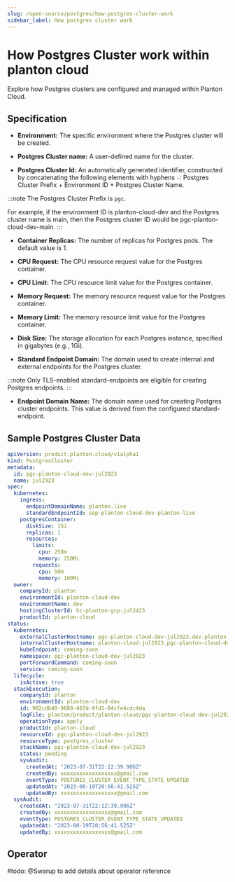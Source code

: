 ```yaml
---
slug: /open-source/postgres/how-postgres-cluster-work
sidebar_label: How postgres cluster work
---
```


# How Postgres Cluster work within planton cloud
Explore how Postgres clusters are configured and managed within Planton Cloud.

## Specification
* **Environment:** The specific environment where the Postgres cluster will be created.

* **Postgres Cluster name:** A user-defined name for the cluster.

* **Postgres Cluster Id:** An automatically generated identifier, constructed by concatenating the following elements
with hyphens `-`: Postgres Cluster Prefix + Environment ID + Postgres Cluster Name.

:::note
The Postgres Cluster Prefix is `pgc`.

For example, if the environment ID is planton-cloud-dev and the Postgres cluster name is main, then the Postgres cluster ID would be pgc-planton-cloud-dev-main.
:::

* **Container Replicas:** The number of replicas for Postgres pods. The default value is 1.

* **CPU Request:** The CPU resource request value for the Postgres container.

* **CPU Limit:** The CPU resource limit value for the Postgres container.

* **Memory Request:** The memory resource request value for the Postgres container.

* **Memory Limit:** The memory resource limit value for the Postgres container.

* **Disk Size:** The storage allocation for each Postgres instance, specified in gigabytes (e.g., 1Gi).

* **Standard Endpoint Domain:** The domain used to create internal and external endpoints for the Postgres cluster.

:::note
Only TLS-enabled standard-endpoints are eligible for creating Postgres endpoints.
:::

* **Endpoint Domain Name:** The domain name used for creating Postgres cluster endpoints. This value is derived from the configured standard-endpoint.

## Sample Postgres Cluster Data

```yaml {4-5,7-20,23}
apiVersion: product.planton.cloud/v1alpha1
kind: PostgresCluster
metadata:
  id: pgc-planton-cloud-dev-jul2923
  name: jul2923
spec:
  kubernetes:
    ingress:
      endpointDomainName: planton.live
      standardEndpointId: sep-planton-cloud-dev-planton-live
    postgresContainer:
      diskSize: 1Gi
      replicas: 1
      resources:
        limits:
          cpu: 250m
          memory: 250Mi
        requests:
          cpu: 50m
          memory: 100Mi
  owner:
    companyId: planton
    environmentId: planton-cloud-dev
    environmentName: dev
    hostingClusterId: hc-planton-gcp-jul2423
    productId: planton-cloud
status:
  kubernetes:
    externalClusterHostname: pgc-planton-cloud-dev-jul2923.dev.planton.live
    internalClusterHostname: planton-cloud-jul2923.pgc-planton-cloud-dev-jul2923
    kubeEndpoint: coming-soon
    namespace: pgc-planton-cloud-dev-jul2923
    portForwardCommand: coming-soon
    service: coming-soon
  lifecycle:
    isActive: true
  stackExecution:
    companyId: planton
    environmentId: planton-cloud-dev
    id: 902cdb40-9688-467d-9fd1-84cfe4cdc4da
    logFile: planton/product/planton-cloud/pgc-planton-cloud-dev-jul2923.apply.20230819205641.log
    operationType: apply
    productId: planton-cloud
    resourceId: pgc-planton-cloud-dev-jul2923
    resourceType: postgres_cluster
    stackName: pgc-planton-cloud-dev-jul2923
    status: pending
    sysAudit:
      createdAt: "2023-07-31T22:12:39.906Z"
      createdBy: xxxxxxxxxxxxxxxxxx@gmail.com
      eventType: POSTGRES_CLUSTER_EVENT_TYPE_STATE_UPDATED
      updatedAt: "2023-08-19T20:56:41.525Z"
      updatedBy: xxxxxxxxxxxxxxxxxx@gmail.com
  sysAudit:
    createdAt: "2023-07-31T22:12:39.906Z"
    createdBy: xxxxxxxxxxxxxxxxxx@gmail.com
    eventType: POSTGRES_CLUSTER_EVENT_TYPE_STATE_UPDATED
    updatedAt: "2023-08-19T20:56:41.525Z"
    updatedBy: xxxxxxxxxxxxxxxxxx@gmail.com
```

## Operator

#todo: @Swarup to add details about operator reference


                            






